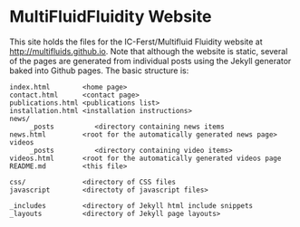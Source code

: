 MultiFluidFluidity Website
==========================

This site holds the files for the IC-Ferst/Multifluid Fluidity website at http://multifluids.github.io. Note that although the website is static, several of the pages are generated from individual posts using the Jekyll generator baked into Github pages. The basic structure is:


    index.html        <home page>
    contact.html      <contact page>
    publications.html <publications list>
    installation.html <installation instructions>
    news/
         _posts          <directory containing news items
    news.html         <root for the automatically generated news page>
    videos
         _posts          <directory containing video items>
    videos.html       <root for the automatically generated videos page
    README.md         <this file>
   
    css/              <directory of CSS files
    javascript        <directoty of javascript files>
   
    _includes         <directory of Jekyll html include snippets
    _layouts          <directory of Jekyll page layouts>
